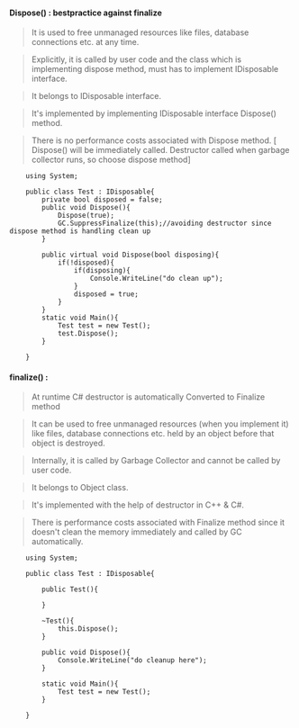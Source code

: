 #### Dispose() : bestpractice against finalize

> It is used to free unmanaged resources like files, database connections etc. at any time.

> Explicitly, it is called by user code and the class which is implementing dispose method, 
  must has to implement IDisposable interface. 

> It belongs to IDisposable interface.

> It's implemented by implementing IDisposable interface Dispose() method.

> There is no performance costs associated with Dispose method. [ Dispose() will be immediately called. Destructor called when garbage collector runs, so choose dispose method]

        using System;

        public class Test : IDisposable{
            private bool disposed = false;
            public void Dispose(){
                Dispose(true);
                GC.SuppressFinalize(this);//avoiding destructor since dispose method is handling clean up
            }

            public virtual void Dispose(bool disposing){
                if(!disposed){
                    if(disposing){
                        Console.WriteLine("do clean up");
                    }
                    disposed = true;
                }                
            }
            static void Main(){
                Test test = new Test();
                test.Dispose();
            }    

        }


#### finalize() : 

> At runtime C# destructor is automatically Converted to Finalize method

> It can be used to free unmanaged resources (when you implement it) like files, database connections etc. held by an object before that object is destroyed.

> Internally, it is called by Garbage Collector and cannot be called by user code. 

> It belongs to Object class.

> It's implemented with the help of destructor in C++ & C#.

> There is performance costs associated with Finalize method since it doesn't clean the memory immediately and called by GC automatically.

        using System;

        public class Test : IDisposable{

            public Test(){

            }

            ~Test(){
                this.Dispose();
            }

            public void Dispose(){
                Console.WriteLine("do cleanup here");
            }

            static void Main(){
                Test test = new Test();
            }    

        }
